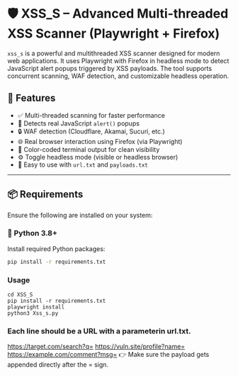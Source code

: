 # 🛡️ XSS_S – Advanced Multi-threaded XSS Scanner (Playwright + Firefox)

`xss_s` is a powerful and multithreaded XSS scanner designed for modern web applications. It uses Playwright with Firefox in headless mode to detect JavaScript alert popups triggered by XSS payloads. The tool supports concurrent scanning, WAF detection, and customizable headless operation.

## 🚀 Features

- ✅ Multi-threaded scanning for faster performance
- 🎯 Detects real JavaScript `alert()` popups
- 🔒 WAF detection (Cloudflare, Akamai, Sucuri, etc.)
- 🌐 Real browser interaction using Firefox (via Playwright)
- 🎨 Color-coded terminal output for clean visibility
- ⚙️ Toggle headless mode (visible or headless browser)
- 📁 Easy to use with `url.txt` and `payloads.txt`

---

## 📦 Requirements

Ensure the following are installed on your system:

### 🐍 Python 3.8+

Install required Python packages:

```bash
pip install -r requirements.txt
 ```

### Usage 
```git clone https://github.com/yourusername/XSS_S.git
cd XSS_S
pip install -r requirements.txt
playwright install
python3 Xss_s.py
```

### Each line should be a URL with a parameterin url.txt.

https://target.com/search?q=
https://vuln.site/profile?name=
https://example.com/comment?msg=
👉 Make sure the payload gets appended directly after the = sign.

